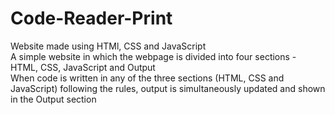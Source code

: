 # Code-Reader-Print
Website made using HTMl, CSS and JavaScript
<br>
A simple website in which the webpage is divided into four sections - HTML, CSS, JavaScript and Output <br>
When code is written in any of the three sections (HTML, CSS and JavaScript) following the rules, output is simultaneously updated and shown in the Output section
